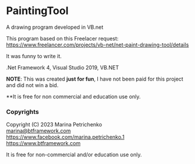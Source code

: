 # PaintingTool
 A drawing program developed in VB.net

 This program based on this Freelacer request: https://www.freelancer.com/projects/vb-net/net-paint-drawing-tool/details
 
 It was funny to write it.
 
 .Net Framework 4, Visual Studio 2019, VB.NET
 
 **NOTE**: This was created **just for fun**, I have not been paid for this project and did not win a bid.
 
 **It is free for non commercial and education use only.
 
 ### Copyrights

Copyright (C) 2023 Marina Petrichenko  
marina@btframework.com  
https://www.facebook.com/marina.petrichenko.1  
https://www.btframework.com
  
It is free for non-commercial and/or education use only.
